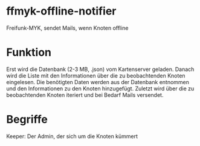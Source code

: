 # ffmyk-offline-notifier
Freifunk-MYK, sendet Mails, wenn Knoten offline

# Funktion
Erst wird die Datenbank (2-3 MB, .json) vom Kartenserver geladen.
Danach wird die Liste mit den Informationen über die zu beobachtenden Knoten eingelesen.
Die benötigten Daten werden aus der Datenbank entnommen und den Informationen zu den Knoten hinzugefügt.
Zuletzt wird über die zu beobachtenden Knoten iteriert und bei Bedarf Mails versendet.

# Begriffe
Keeper: Der Admin, der sich um die Knoten kümmert

# 
